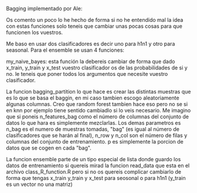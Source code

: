 Bagging implementado por Ale:

Os comento un poco lo he hecho de forma si no he entendido mal la idea 
con estas funciones solo teneis que cambiar unas pocas cosas para que funcionen los vuestros.

Me baso en usar dos clasificadores es decir uno para h1n1 y otro para seasonal.
Para el ensemble se usan 4 funciones:

my_naive_bayes: esta función la debereis cambiar de forma que dado x_train, y_train y x_test vuestro clasificador os de las probabilidades de si y no. le teneis que poner todos los argumentos que necesite vuestro clasificador.

La funcion bagging_partition lo que hace es crear las distintas muestras que es lo que se basa el baggin, en mi caso tambien escogo aleatoriamente algunas columnas. Creo que random forest tambien hace eso pero no se si en knn por ejemplo tiene sentido cambiadlo si lo veis necesario. Me imagino que si poneis n_features_bag como el número de columnas del conjunto de datos lo que hara es simplemente mezclarlas. Los demas parametros es n_bag es el numero de muestras tomadas, "bag" (es igual al número de clasificadores que se harán al final), n_row y n_col son el número de filas y columnas del conjunto de entrenamiento. p es simplemente la porcion de datos que se cogen en cada "bag".

La funcion ensemble parte de un tipo especial de lista donde guardo los datos de entrenamiento si quereis mirad la funcion read_data que esta en el archivo class_R_function.R pero si no os quereis complicar cambiarlo de forma que tengas x_train y_train y x_test para seosonal o para h1n1 (y_train es un vector no una matriz)


